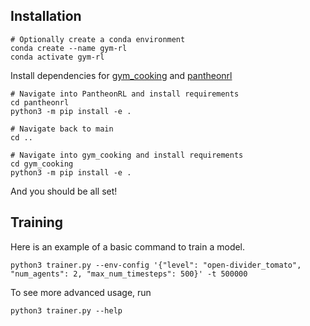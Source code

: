 ## Installation
```
# Optionally create a conda environment
conda create --name gym-rl
conda activate gym-rl
```

Install dependencies for [gym_cooking](https://github.com/rosewang2008/gym-cooking) and [pantheonrl](https://github.com/Stanford-ILIAD/PantheonRL)
```
# Navigate into PantheonRL and install requirements
cd pantheonrl
python3 -m pip install -e .

# Navigate back to main
cd .. 

# Navigate into gym_cooking and install requirements
cd gym_cooking
python3 -m pip install -e .
```

And you should be all set!

## Training

Here is an example of a basic command to train a model. 

```
python3 trainer.py --env-config '{"level": "open-divider_tomato", "num_agents": 2, "max_num_timesteps": 500}' -t 500000
```

To see more advanced usage, run
```
python3 trainer.py --help
```